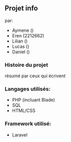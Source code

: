 ## Projet info

par: 
- Aymene ()
- Eren (2212662)
- Lilian ()
- Lucas ()
- Daniel ()

### Histoire du projet
résumé par ceux qui écrivent

### Langages utilisés: 
- PHP (incluant Blade)
- SQL
- HTML/CSS

### Framework utilisé:
- Laravel
